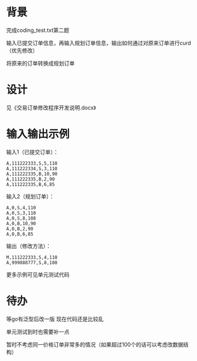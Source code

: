 # 背景

完成coding_test.txt第二题 

输入已提交订单信息，再输入规划订单信息，输出如何通过对原来订单进行curd（优先修改）

将原来的订单转换成规划订单





# 设计

见《交易订单修改程序开发说明.docx》



# 输入输出示例

输入1（已提交订单）：

```
A,111222333,S,5,110
A,111222334,S,3,110
A,111222335,B,10,90
A,111222335,B,2,90
A,111222335,B,6,85
```

输入2（规划订单）：

```
A,0,S,4,110
A,0,S,3,110
A,0,S,8,108
A,0,B,10,90
A,0,B,2,90
A,0,B,6,85
```



输出（修改方法）：

```
M,111222333,S,4,110
A,999888777,S,8,108
```



更多示例可见单元测试代码



# 待办

等go有泛型后改一版 现在代码还是比较乱

单元测试到时也需要补一点

暂时不考虑同一价格订单非常多的情况（如果超过100个的话可以考虑改数据结构）

